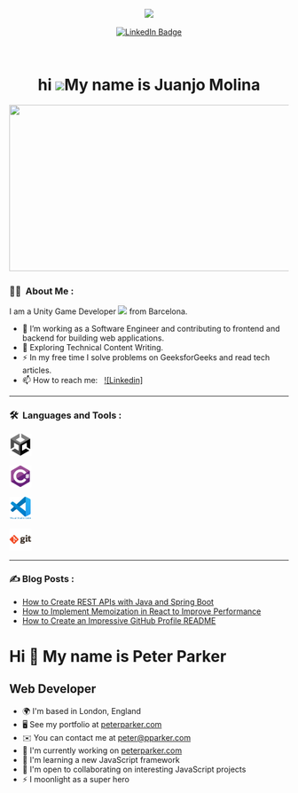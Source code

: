 
<p align="center"><img src="https://media.giphy.com/media/M9gbBd9nbDrOTu1Mqx/giphy.gif" width="100"/></p>
<p align="center">
<a href="https://www.linkedin.com/in/juanjo-molina-a5293b306/"><img src="https://img.shields.io/badge/LinkedIn-blue?style=for-the-badge&logo=linkedin&logoColor=white" alt="LinkedIn Badge"></a>
</p>

<p align="center"><img src="https://komarev.com/ghpvc/?username=kakbar&style=flat-square&color=blue" alt=""></p>

<h1 align="center">hi <img src="https://media.giphy.com/media/hvRJCLFzcasrR4ia7z/giphy.gif" width="40">My name is Juanjo Molina</h1>

<p align="center"><img src="https://media.giphy.com/media/dWesBcTLavkZuG35MI/giphy.gif" width="600" height="300"  /></p>

### :woman_technologist: &nbsp;About Me :

I am a Unity Game Developer <img src="https://media.giphy.com/media/WUlplcMpOCEmTGBtBW/giphy.gif" width="30"> from Barcelona.

- 🔭 I’m working as a Software Engineer and contributing to frontend and backend for building web applications.
- 🌱 Exploring Technical Content Writing.
- ⚡ In my free time I solve problems on GeeksforGeeks and read tech articles.
- 📫 How to reach me: &nbsp; [![Linkedin]](https://www.linkedin.com/in/juanjo-molina-a5293b306/)

---

### 🛠 &nbsp;Languages and Tools :

<p>
<img src="https://github.com/devicons/devicon/blob/master/icons/unity/unity-original.svg" title="Unity" alt="Unity" width="40" height="40"/>&nbsp;

<img src="https://github.com/devicons/devicon/blob/master/icons/csharp/csharp-original.svg" title="Unity" alt="Unity" width="40" height="40"/>&nbsp;

<img src="https://github.com/devicons/devicon/blob/master/icons/vscode/vscode-original-wordmark.svg" title="Unity" alt="Unity" width="40" height="40"/>&nbsp;

<img src="https://github.com/devicons/devicon/blob/master/icons/git/git-original-wordmark.svg" title="Unity" alt="Unity" width="40" height="40"/>&nbsp;


</p>





---

### ✍️ Blog Posts : 
- [How to Create REST APIs with Java and Spring Boot](https://www.twilio.com/blog/create-rest-apis-java-spring-boot)
- [How to Implement Memoization in React to Improve Performance](https://www.sitepoint.com/implement-memoization-in-react-to-improve-performance/)
- [How to Create an Impressive GitHub Profile README](https://www.sitepoint.com/github-profile-readme/)<!-- BLOG-POST-LIST:START -->
<!-- BLOG-POST-LIST:END -->



Hi 👋 My name is Peter Parker
=============================

Web Developer
-------------

* 🌍  I'm based in London, England
* 🖥️  See my portfolio at [peterparker.com](http://peterparker.com)
* ✉️  You can contact me at [peter@pparker.com](mailto:peter@pparker.com)
* 🚀  I'm currently working on [peterparker.com](http://peterparker.com)
* 🧠  I'm learning a new JavaScript framework
* 🤝  I'm open to collaborating on interesting JavaScript projects
* ⚡  I moonlight as a super hero

